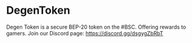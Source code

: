 # DegenToken
Degen Token is a secure BEP-20 token on the #BSC. Offering rewards to gamers. Join our Discord page: https://discord.gg/dsgygZbRbT
